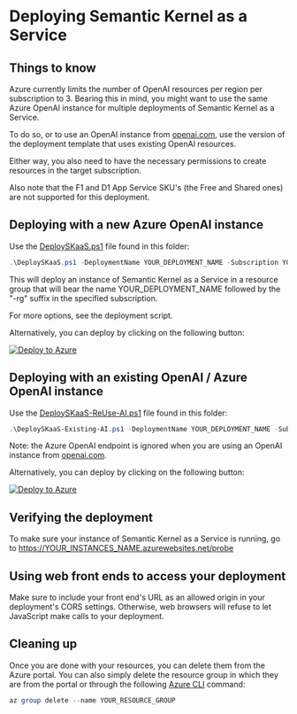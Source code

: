 # Deploying Semantic Kernel as a Service

## Things to know

Azure currently limits the number of OpenAI resources per region per subscription to 3. Bearing this in mind, you might want to use the same Azure OpenAI instance for multiple deployments of Semantic Kernel as a Service.

To do so, or to use an OpenAI instance from [openai.com](https://openai.com), use the version of the deployment template that uses existing OpenAI resources.

Either way, you also need to have the necessary permissions to create resources in the target subscription.

Also note that the F1 and D1 App Service SKU's (the Free and Shared ones) are not supported for this deployment.

## Deploying with a new Azure OpenAI instance

Use the [DeploySKaaS.ps1](DeploySKaaS.ps1) file found in this folder:
```powershell
.\DeploySKaaS.ps1 -DeploymentName YOUR_DEPLOYMENT_NAME -Subscription YOUR_SUBSCRIPTION_ID
```

This will deploy an instance of Semantic Kernel as a Service in a resource group that will bear the name YOUR_DEPLOYMENT_NAME followed by the "-rg" suffix in the specified subscription.

For more options, see the deployment script.

Alternatively, you can deploy by clicking on the following button:

[![Deploy to Azure](https://aka.ms/deploytoazurebutton)](https://portal.azure.com/#create/Microsoft.Template/uri/https%3A%2F%2Fraw.githubusercontent.com%2Fglahaye%2Fsemantic-kernel%2Fdeploy%2Fsamples%2Fapps%2Fcopilot-chat-app%2Fwebapi%2FDeploymentTemplates%2Fsk.json)

## Deploying with an existing OpenAI / Azure OpenAI instance

Use the [DeploySKaaS-ReUse-AI.ps1](DeploySKaaS-ReUse-AI.ps1) file found in this folder:
```powershell
.\DeploySKaaS-Existing-AI.ps1 -DeploymentName YOUR_DEPLOYMENT_NAME -Subscription YOUR_SUBSCRIPTION_ID -Endpoint "YOUR_AZURE_OPENAI_ENDPOINT"
```

Note: the Azure OpenAI endpoint is ignored when you are using an OpenAI instance from [openai.com](https://openai.com).

Alternatively, you can deploy by clicking on the following button:

[![Deploy to Azure](https://aka.ms/deploytoazurebutton)](https://portal.azure.com/#create/Microsoft.Template/uri/https%3A%2F%2Fraw.githubusercontent.com%2Fglahaye%2Fsemantic-kernel%2Fdeploy%2Fsamples%2Fapps%2Fcopilot-chat-app%2Fwebapi%2FDeploymentTemplates%2Fsk-existing-ai.json)

## Verifying the deployment

To make sure your instance of Semantic Kernel as a Service is running, go to
https://YOUR_INSTANCES_NAME.azurewebsites.net/probe

## Using web front ends to access your deployment

Make sure to include your front end's URL as an allowed origin in your deployment's CORS settings. Otherwise, web browsers will refuse to let JavaScript make calls to your deployment.

## Cleaning up

Once you are done with your resources, you can delete them from the Azure portal. You can also simply delete the resource group in which they are from the portal or through the following [Azure CLI](https://learn.microsoft.com/en-us/cli/azure/) command:
```powershell
az group delete --name YOUR_RESOURCE_GROUP
```